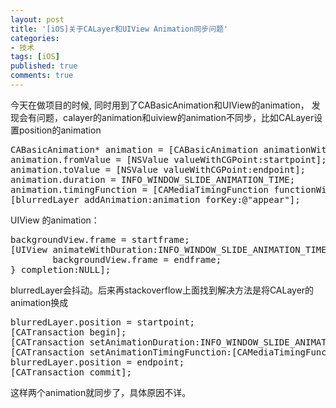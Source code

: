 ```yaml
---
layout: post
title: '[iOS]关于CALayer和UIView Animation同步问题'
categories:
- 技术
tags: [iOS]
published: true
comments: true
---
```

<p>今天在做项目的时候, 同时用到了CABasicAnimation和UIView的animation， 发现会有问题，calayer的animation和uiview的animation不同步，比如CALayer设置position的animation
<pre lang="objc" colla="+">CABasicAnimation* animation = [CABasicAnimation animationWithKeyPath:@"position"];
animation.fromValue = [NSValue valueWithCGPoint:startpoint];
animation.toValue = [NSValue valueWithCGPoint:endpoint];
animation.duration = INFO_WINDOW_SLIDE_ANIMATION_TIME;
animation.timingFunction = [CAMediaTimingFunction functionWithName:kCAMediaTimingFunctionEaseIn];
[blurredLayer addAnimation:animation forKey:@"appear"];
</pre></p>

<p>UIView 的animation：
<pre lang="objc" colla="+">backgroundView.frame = startframe;
[UIView animateWithDuration:INFO_WINDOW_SLIDE_ANIMATION_TIME delay:0 options:UIViewAnimationOptionCurveEaseIn animations:^{
        backgroundView.frame = endframe;
} completion:NULL];
</pre>
blurredLayer会抖动。后来再stackoverflow上面找到解决方法是将CALayer的animation换成
<pre lang="objc" colla="+">
blurredLayer.position = startpoint;
[CATransaction begin];
[CATransaction setAnimationDuration:INFO_WINDOW_SLIDE_ANIMATION_TIME];
[CATransaction setAnimationTimingFunction:[CAMediaTimingFunction functionWithName:kCAMediaTimingFunctionEaseIn]];
blurredLayer.position = endpoint;
[CATransaction commit];
</pre>
这样两个animation就同步了，具体原因不详。</p>
